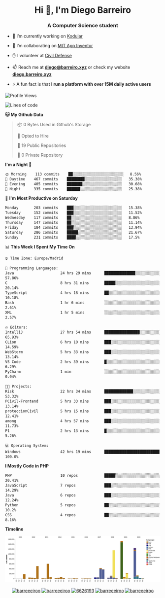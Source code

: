 <h1 align="center">Hi 👋, I'm Diego Barreiro</h1>
<h3 align="center">A Computer Science student</h3>

- 🔭 I’m currently working on [Kodular](https://www.kodular.io)

- 👯 I’m collaborating on [MIT App Inventor](https://github.com/mit-cml/appinventor-sources)

- ✋ I volunteer at [Civil Defense](https://proteccioncivil.sdc.gal)

- 📫 Reach me at **diego@barreiro.xyz** or check my website **[diego.barreiro.xyz](https://diego.barreiro.xyz)**

- ⚡ A fun fact is that **I run a platform with over 15M daily active users**

<!--START_SECTION:waka-->
![Profile Views](http://img.shields.io/badge/Profile%20Views-19-blue)

![Lines of code](https://img.shields.io/badge/From%20Hello%20World%20I%27ve%20Written-22.6%20million%20lines%20of%20code-blue)

**🐱 My Github Data** 

> 📦 0 Bytes Used in Github's Storage 
 > 
> 💼 Opted to Hire
 > 
> 📜 19 Public Repositories
 > 
> 🔑 0 Private Repository 
 > 
**I'm a Night 🦉** 

```text
🌞 Morning    113 commits    ██░░░░░░░░░░░░░░░░░░░░░░░   8.56% 
🌆 Daytime    467 commits    ████████░░░░░░░░░░░░░░░░░   35.38% 
🌃 Evening    405 commits    ███████░░░░░░░░░░░░░░░░░░   30.68% 
🌙 Night      335 commits    ██████░░░░░░░░░░░░░░░░░░░   25.38%

```
📅 **I'm Most Productive on Saturday** 

```text
Monday       203 commits    ███░░░░░░░░░░░░░░░░░░░░░░   15.38% 
Tuesday      152 commits    ███░░░░░░░░░░░░░░░░░░░░░░   11.52% 
Wednesday    117 commits    ██░░░░░░░░░░░░░░░░░░░░░░░   8.86% 
Thursday     147 commits    ██░░░░░░░░░░░░░░░░░░░░░░░   11.14% 
Friday       184 commits    ███░░░░░░░░░░░░░░░░░░░░░░   13.94% 
Saturday     286 commits    █████░░░░░░░░░░░░░░░░░░░░   21.67% 
Sunday       231 commits    ████░░░░░░░░░░░░░░░░░░░░░   17.5%

```


📊 **This Week I Spent My Time On** 

```text
⌚︎ Time Zone: Europe/Madrid

💬 Programming Languages: 
Java                     24 hrs 29 mins      ██████████████░░░░░░░░░░░   57.86% 
C                        8 hrs 31 mins       █████░░░░░░░░░░░░░░░░░░░░   20.14% 
TypeScript               4 hrs 18 mins       ██░░░░░░░░░░░░░░░░░░░░░░░   10.18% 
Bash                     1 hr 6 mins         ░░░░░░░░░░░░░░░░░░░░░░░░░   2.61% 
XML                      1 hr 5 mins         ░░░░░░░░░░░░░░░░░░░░░░░░░   2.57%

🔥 Editors: 
IntelliJ                 27 hrs 54 mins      ████████████████░░░░░░░░░   65.93% 
CLion                    6 hrs 10 mins       ███░░░░░░░░░░░░░░░░░░░░░░   14.59% 
WebStorm                 5 hrs 33 mins       ███░░░░░░░░░░░░░░░░░░░░░░   13.14% 
VS Code                  2 hrs 39 mins       █░░░░░░░░░░░░░░░░░░░░░░░░   6.29% 
PyCharm                  1 min               ░░░░░░░░░░░░░░░░░░░░░░░░░   0.04%

🐱‍💻 Projects: 
Risk                     22 hrs 34 mins      █████████████░░░░░░░░░░░░   53.32% 
PCivil-Frontend          5 hrs 33 mins       ███░░░░░░░░░░░░░░░░░░░░░░   13.14% 
proteccionCivil          5 hrs 15 mins       ███░░░░░░░░░░░░░░░░░░░░░░   12.41% 
among                    4 hrs 57 mins       ███░░░░░░░░░░░░░░░░░░░░░░   11.73% 
P1                       2 hrs 13 mins       █░░░░░░░░░░░░░░░░░░░░░░░░   5.26%

💻 Operating System: 
Windows                  42 hrs 19 mins      █████████████████████████   100.0%

```

**I Mostly Code in PHP** 

```text
PHP                      10 repos            █████░░░░░░░░░░░░░░░░░░░░   20.41% 
JavaScript               7 repos             ███░░░░░░░░░░░░░░░░░░░░░░   14.29% 
Java                     6 repos             ███░░░░░░░░░░░░░░░░░░░░░░   12.24% 
Python                   5 repos             ██░░░░░░░░░░░░░░░░░░░░░░░   10.2% 
CSS                      4 repos             ██░░░░░░░░░░░░░░░░░░░░░░░   8.16%

```


**Timeline**

![Chart not found](https://github.com/barreeeiroo/barreeeiroo/blob/master/charts/bar_graph.png) 


<!--END_SECTION:waka-->

<p align="center">
<a href="https://twitter.com/barreeeiroo" target="blank"><img align="center" src="https://cdn.jsdelivr.net/npm/simple-icons@3.0.1/icons/twitter.svg" alt="barreeeiroo" height="20" width="20" /></a>
<a href="https://linkedin.com/in/barreeeiroo" target="blank"><img align="center" src="https://cdn.jsdelivr.net/npm/simple-icons@3.0.1/icons/linkedin.svg" alt="barreeeiroo" height="20" width="20" /></a>
<a href="https://stackoverflow.com/users/6626193" target="blank"><img align="center" src="https://cdn.jsdelivr.net/npm/simple-icons@3.0.1/icons/stackoverflow.svg" alt="6626193" height="20" width="20" /></a>
<a href="https://fb.com/barreeeiroo" target="blank"><img align="center" src="https://cdn.jsdelivr.net/npm/simple-icons@3.0.1/icons/facebook.svg" alt="barreeeiroo" height="20" width="20" /></a>
<a href="https://instagram.com/barreeeiroo" target="blank"><img align="center" src="https://cdn.jsdelivr.net/npm/simple-icons@3.0.1/icons/instagram.svg" alt="barreeeiroo" height="20" width="20" /></a>
</p>
